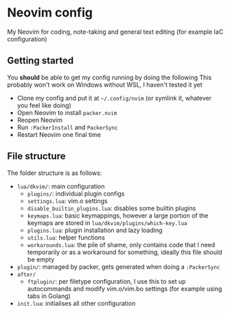 # Neovim config
My Neovim for coding, note-taking and general text editing (for example IaC configuration)

## Getting started

You **should** be able to get my config running by doing the following
This probably won't work on Windows without WSL, I haven't tested it yet

- Clone my config and put it at `~/.config/nvim` (or symlink it, whatever you feel like doing)
- Open Neovim to install `packer.nvim`
- Reopen Neovim 
- Run `:PackerInstall` and `PackerSync`
- Restart Neovim one final time

## File structure

The folder structure is as follows:

- `lua/dkvim/`: main configuration
  - `plugins/`: individual plugin configs
  - `settings.lua`: vim.o settings
  - `disable_builtin_plugins.lua`: disables some builtin plugins
  - `keymaps.lua`: basic keymappings, however a large portion of the keymaps are stored in `lua/dkvim/plugins/which-key.lua`
  - `plugins.lua`: plugin installation and lazy loading
  - `utils.lua`: helper functions
  - `workarounds.lua`: the pile of shame, only contains code that I need temporarily or as a workaround for something, ideally this file should be empty
- `plugin/`: managed by packer, gets generated when doing a `:PackerSync`
- `after/`
  - `ftplugin/`: per filetype configuration, I use this to set up autocommands and modify vim.o/vim.bo settings (for example using tabs in Golang)
- `init.lua`: initialises all other configuration

